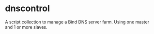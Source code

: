 # dnscontrol
A script collection to manage a Bind DNS server farm. Using one master and 1 or more slaves.

